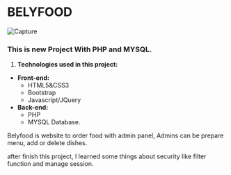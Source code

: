 # BELYFOOD
![Capture](https://user-images.githubusercontent.com/72673165/130522591-c67ae0ba-6c2b-461b-a112-a09f42323e4a.PNG)
### This is new Project With PHP and MYSQL.
1. **Technologies used in this project:**
  * **Front-end:**
    * HTML5&CSS3
    * Bootstrap
    * Javascript/JQuery
  * **Back-end:**
    * PHP 
    * MYSQL Database.
    
Belyfood is website to order food with admin panel, Admins can be prepare menu, add or delete dishes.

after finish this project, I learned some things about security like filter function and manage session.

